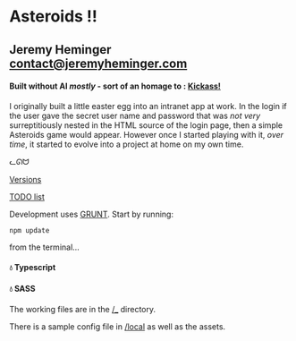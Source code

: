 # Asteroids !!

## Jeremy Heminger <contact@jeremyheminger.com>

#### Built without AI  *mostly*  - sort of an homage to : [Kickass!](https://kickassapp.com)
I originally built a little easter egg into an intranet app at work. In the login if the user gave the secret user name and password that was *not very* surreptitiously nested in the HTML source of the login page, then a simple Asteroids game would appear. However once I started playing with it, *over time*, it started to evolve into a project at home on my own time.


ᓚᘏᗢ

[Versions](versions.md)

[TODO list](todo.md)

Development uses [GRUNT](https://gruntjs.com/).
Start by running:

	npm update

from the terminal...

#### 💧 Typescript
#### 💧 SASS

The working files are in the [/_](_) directory.

There is a sample config file in [/local](local) as well as the assets.



